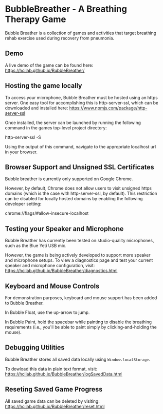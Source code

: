# BubbleBreather - A Breathing Therapy Game

Bubble Breather is a collection of games and activities that target breathing rehab exercise used during recovery from pneumonia.



## Demo

A live demo of the game can be found here: https://hcilab.github.io/BubbleBreather/



## Hosting the game locally

To access your microphone, Bubble Breather must be hosted using an https server. One easy tool for accomplishing this is http-server-ssl, which can be downloaded and installed here: https://www.npmjs.com/package/http-server-ssl

Once installed, the server can be launched by running the following command in the games top-level project directory:

http-server-ssl -S


Using the output of this command, navigate to the appropriate localhost url in your browser.



## Browser Support and Unsigned SSL Certificates

Bubble breather is currently only supported on Google Chrome. 

However, by default, Chrome does not allow users to visit unsigned https domains (which is the case with http-server-ssl, by default). This restriction can be disabled for locally hosted domains by enabling the following developer setting:

chrome://flags/#allow-insecure-localhost



## Testing your Speaker and Microphone

Bubble Breather has currently been tested on studio-quality microphones, such as the Blue Yeti USB mic. 

However, the game is being actively developed to support more speaker and microphone setups. To view a diagnostics page and test your current speaker and microphone configuration, visit: https://hcilab.github.io/BubbleBreather/diagnostics.html



## Keyboard and Mouse Controls

For demonstration purposes, keyboard and mouse support has been added to Bubble Breather.

In Bubble Float, use the up-arrow to jump.

In Bubble Paint, hold the spacebar while painting to disable the breathing requirements (i.e., you'll be able to paint simply by clicking-and-holding the mouse).



## Debugging Utilities

Bubble Breather stores all saved data locally using `Window.localStorage`. 

To dowload this data in plain text format, visit: https://hcilab.github.io/BubbleBreather/logSavedData.html



## Reseting Saved Game Progress

All saved game data can be deleted by visiting: https://hcilab.github.io/BubbleBreather/reset.html
